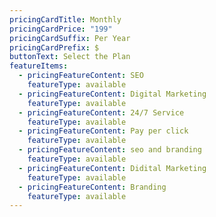 ```yaml
---
pricingCardTitle: Monthly
pricingCardPrice: "199"
pricingCardSuffix: Per Year
pricingCardPrefix: $
buttonText: Select the Plan
featureItems:
  - pricingFeatureContent: SEO
    featureType: available
  - pricingFeatureContent: Digital Marketing
    featureType: available
  - pricingFeatureContent: 24/7 Service
    featureType: available
  - pricingFeatureContent: Pay per click
    featureType: available
  - pricingFeatureContent: seo and branding
    featureType: available
  - pricingFeatureContent: Didital Marketing
    featureType: available
  - pricingFeatureContent: Branding
    featureType: available
---
```

